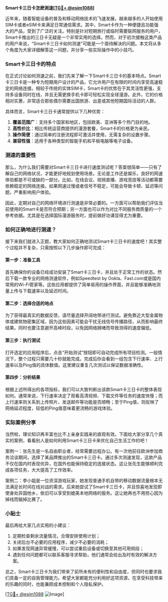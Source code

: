 **Smart卡三日卡怎麽測速[[TG💪+ @esim1088](https://t.me/s/esim1088)]**

近年来，随着智能设备的普及和移动网络技术的飞速发展，越来越多的人开始使用SIM卡或者eSIM卡来满足日常通信需求。其中，Smart卡作为一种便捷且功能强大的产品，受到了广泛的关注。特别是针对短期旅行或临时需要联网服务的用户，Smart卡推出的三日卡无疑是一个非常实用的选择。然而，对于初次接触这类产品的用户来说，“Smart卡三日卡如何测速”可能是一个亟待解决的问题。本文将从多个角度为大家详细解答这一问题，并分享一些实际操作中的小技巧。

### Smart卡三日卡的特点

在正式讨论如何测速之前，我们先来了解一下Smart卡三日卡的基本特点。Smart卡三日卡是一种专为短期用户设计的产品，它允许用户在有限的时间内享受高速稳定的网络连接。相较于传统的实体SIM卡，Smart卡的优势在于其灵活性更强，支持多设备同时在线，并且无需更换手机卡即可轻松实现全球漫游。此外，它的价格相对实惠，非常适合那些偶尔需要出国旅游、出差或其他短期国际活动的人群。

具体而言，Smart卡三日卡通常提供以下几种优势：

1. **覆盖范围广**：支持多个国家和地区，包括欧美、亚洲等多个热门目的地。
2. **高性价比**：相比传统运营商提供的漫游套餐，Smart卡的价格更为亲民。
3. **操作简便**：通过简单的注册流程即可激活并使用，无需复杂的设置步骤。
4. **兼容性强**：适用于各种类型的智能手机和平板电脑等电子设备。

### 测速的重要性

那么，为什么我们需要对Smart卡三日卡进行速度测试呢？答案很简单——只有了解自己的网络状况，才能更好地规划使用场景。无论是工作还是娱乐，良好的网速体验都是不可或缺的一部分。比如，在线会议、视频直播、游戏竞技等活动都需要依赖稳定的网络连接。如果网速过慢或者信号不稳定，可能会导致卡顿、延迟等问题，严重影响用户体验。

因此，定期对自己的网络环境进行测速是非常必要的。一方面可以帮助我们评估当前使用的Smart卡是否符合预期；另一方面也可以作为对比不同服务商质量的一个参考依据。尤其是在选择国际漫游服务时，提前做好功课显得尤为重要。

### 如何正确地进行测速？

接下来我们就进入正题，教大家如何正确地测试Smart卡三日卡的速度吧！其实整个过程并不复杂，只需按照以下几步操作即可完成：

#### 第一步：准备工具

首先确保你的设备已经成功安装了Smart卡三日卡，并且处于正常工作的状态。然后下载一款专业的网络测速软件，例如Speedtest by Ookla、Fast.com或是国内常用的Wi-Fi管家等。这些应用都提供了简单易用的操作界面，并且能够准确地测量上传与下载速率以及延迟时间。

#### 第二步：选择合适的地点

为了获得最真实的数据反馈，请尽量选择开阔地带进行测试。避免靠近大型金属物体或建筑物密集区域，因为这些因素可能会干扰无线信号传播路径，从而影响最终结果。同时也要注意避开高峰时段，以免因网络拥堵而导致测得的速度偏低。

#### 第三步：执行测试

打开选定的应用程序后，点击“开始测试”按钮即可自动完成所有项目检测。一般情况下，整个过程只需要几十秒就能完成。完成后你会看到一组包含下行速率、上行速率以及Ping值的具体数值。这里建议重复几次测试以保证数据准确性。

#### 第四步：分析结果

根据上述所得出的各项指标，我们可以大致判断出该款Smart卡三日卡的整体表现如何。通常来说，下行速率决定了观看高清视频、下载文件等任务的速度快慢；而上行速率则关系到上传照片、发送邮件等功能是否顺畅；至于Ping值，则反映了网络延迟程度，较低的Ping值意味着更流畅的游戏体验。

### 实际案例分享

当然啦，理论知识再丰富也比不上亲身实践来的直观有效。下面给大家分享几个真实的案例，看看别人是如何利用Smart卡三日卡来优化自己生活工作的吧！

案例一：张先生是一名自由职业者，经常需要远程办公。有一次他前往欧洲参加商务洽谈期间，选择了某品牌推出的Smart卡三日卡。通过多次测速发现，这款产品不仅在国内时表现优异，在国外也能保持稳定的连接状态。这让张先生能够顺利完成各项任务，大大提高了工作效率。

案例二：李小姐是一位资深游戏玩家，她发现普通手机自带的移动数据流量根本无法满足长时间在线对战的需求。后来她尝试了Smart卡三日卡，并且惊喜地发现即使身处异国他乡，依旧可以享受到媲美本地网络的服务。这让她再也不用担心因为掉线而输掉比赛了。

### 小贴士

最后再给大家几点实用的小建议：

1. 定期检查剩余流量情况，合理安排使用计划；
2. 关闭后台不必要的应用程序，减少不必要的消耗；
3. 如果发现网速异常缓慢，可以尝试重启设备或切换至其他可用频段；
4. 遇到任何问题都可以联系客服寻求帮助，他们通常会给出及时有效的解决方案。

总之，Smart卡三日卡为我们带来了前所未有的便利性和自由度，但同时也要求我们具备一定的自我管理能力。希望大家都能充分利用好这项资源，在享受科技带来的乐趣的同时，也能兼顾成本控制和个人隐私保护。

[[TG💪+ @esim1088](https://t.me/s/esim1088) ![Image](https://i.postimg.cc/4NQfJmqS/Snipaste-2025-05-13-00-14-12.png)]